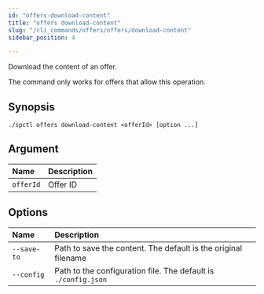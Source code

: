 ```yaml
---
id: "offers-download-content"
title: "offers download-content"
slug: "/cli_commands/offers/offers/download-content"
sidebar_position: 4

---
```


Download the content of an offer.

The command only works for offers that allow this operation.

## Synopsis

```
./spctl offers download-content <offerId> [option ...]
```

## Argument

|**Name**|**Description**|
| :- | :- |
|`offerId`|Offer ID|

## Options

|**Name**|**Description**|
| :- | :- |
|`--save-to`|Path to save the content. The default is the original filename|
|`--config`|Path to the configuration file. The default is `./config.json`|

